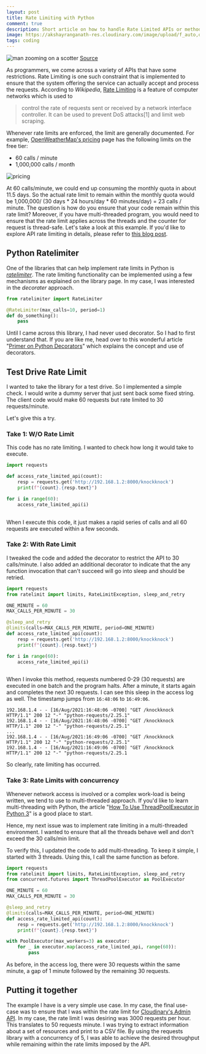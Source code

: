 ```yaml
---
layout: post
title: Rate Limiting with Python
comment: true
description: Short article on how to handle Rate Limited APIs or methods using Python
image: https://akshayranganath-res.cloudinary.com/image/upload/f_auto,q_auto,g_auto,w_350,h_350,c_crop/blog/speed-3394370_1280.jpg
tags: coding
---
```


![man zooming on a scotter](https://akshayranganath-res.cloudinary.com/image/upload/f_auto,q_auto,g_auto,w_500,h_350,c_crop/blog/speed-3394370_1280.jpg)
[Source](https://cdn.pixabay.com/photo/2018/05/12/19/16/speed-3394370_1280.jpg)

As programmers, we come across a variety of APIs that have some restrictions. Rate Limiting is one such constraint that is implemented to ensure that the system offering the service can actually accept and process the requests. According to *Wikipedia*, [Rate Limiting](https://en.wikipedia.org/wiki/Rate_limiting) is a feature of computer networks which is used to 
>control the rate of requests sent or received by a network interface controller. It can be used to prevent DoS attacks[1] and limit web scraping.

Whenever rate limits are enforced, the limit are generally documented. For example, [OpenWeatherMap's pricing](https://openweathermap.org/price) page has the following limits on the free tier:
* 60 calls / minute
* 1,000,000 calls / month

![pricing](https://akshayranganath-res.cloudinary.com/image/upload/f_auto,q_auto,w_550/blog/weather-rate-limits.png)

At 60 calls/minute, we could end up consuming the monthly quota in about 11.5 days. So the actual rate limit to remain within the monthly quota would be 1,000,000/ (30 days * 24 hours/day * 60 minutes/day)  = 23 calls / minute. The question is how do you ensure that your code remain within this rate limit? Moreover, if you have multi-threaded program, you would need to ensure that the rate limit applies across the threads and the counter for request is thread-safe. Let's take a look at this example. If you'd like to explore API rate limiting in details, please refer to [this blog post](https://nordicapis.com/everything-you-need-to-know-about-api-rate-limiting/).

## Python Ratelimiter

One of the libraries that can help implement rate limits in Python is *[ratelimiter](https://pypi.org/project/ratelimiter/)*. The rate limiting functionality can be implemented using a few mechanisms as explained on the library page. In my case, I was interested in the _decorater_ approach. 

```python
from ratelimiter import RateLimiter

@RateLimiter(max_calls=10, period=1)
def do_something():
    pass
```    

Until I came across this library, I had never used decorator. So I had to first understand that. If you are like me, head over to this wonderful article "[Primer on Python Decorators](https://realpython.com/primer-on-python-decorators/)" which explains the concept and use of decorators.

## Test Drive Rate Limit

I wanted to take the library for a test drive. So I implemented a simple check. I would write a dummy server that just sent back some fixed string. The client code would make 60 requests but rate limited to 30 requests/minute. 

Let's give this a try. 

### Take 1: W/O Rate Limit

This code has no rate limiting. I wanted to check how long it would take to execute.

```python
import requests

def access_rate_limited_api(count):
    resp = requests.get('http://192.168.1.2:8000/knockknock')
    print(f"{count}.{resp.text}")    

for i in range(60):
    access_rate_limited_api(i)
    
```

When I execute this code, it just makes a rapid series of calls and all 60 requests are executed within a few seconds.

### Take 2: With Rate Limit

I tweaked the code and added the decorator to restrict the API to 30 calls/minute. I also added an additional decorator to indicate that the any function invocation that can't succeed will go into sleep and should be retried.

```python
import requests
from ratelimit import limits, RateLimitException, sleep_and_retry

ONE_MINUTE = 60
MAX_CALLS_PER_MINUTE = 30

@sleep_and_retry
@limits(calls=MAX_CALLS_PER_MINUTE, period=ONE_MINUTE)
def access_rate_limited_api(count):
    resp = requests.get('http://192.168.1.2:8000/knockknock')
    print(f"{count}.{resp.text}")    

for i in range(60):
    access_rate_limited_api(i)
    
```

When I invoke this method, requests numbered 0-29 (30 requests) are executed in one batch and the program halts. After a minute, it starts again and completes the next 30 requests. I can see this sleep in the access log as well. The timestamp jumps from `16:48:06` to `16:49:06`.

```
192.168.1.4 - - [16/Aug/2021:16:48:06 -0700] "GET /knockknock HTTP/1.1" 200 12 "-" "python-requests/2.25.1"
192.168.1.4 - - [16/Aug/2021:16:48:06 -0700] "GET /knockknock HTTP/1.1" 200 12 "-" "python-requests/2.25.1"
...
192.168.1.4 - - [16/Aug/2021:16:49:06 -0700] "GET /knockknock HTTP/1.1" 200 12 "-" "python-requests/2.25.1"
192.168.1.4 - - [16/Aug/2021:16:49:06 -0700] "GET /knockknock HTTP/1.1" 200 12 "-" "python-requests/2.25.1
```

So clearly, rate limiting has occurred.

### Take 3: Rate Limits with concurrency

Whenever network access is involved or a complex work-load is being written, we tend to use to multi-threaded approach. If you'd like to learn multi-threading with Python, the article "[How To Use ThreadPoolExecutor in Python 3](https://www.digitalocean.com/community/tutorials/how-to-use-threadpoolexecutor-in-python-3)" is a good place to start.

Hence, my next issue was to implement rate limiting in a multi-threaded environment. I wanted to ensure that all the threads behave well and don't exceed the 30 calls/min limit. 

To verify this, I updated the code to add multi-threading. To keep it simple, I started with 3 threads. Using this, I call the same function as before.

```python
import requests
from ratelimit import limits, RateLimitException, sleep_and_retry
from concurrent.futures import ThreadPoolExecutor as PoolExecutor

ONE_MINUTE = 60
MAX_CALLS_PER_MINUTE = 30

@sleep_and_retry
@limits(calls=MAX_CALLS_PER_MINUTE, period=ONE_MINUTE)
def access_rate_limited_api(count):
    resp = requests.get('http://192.168.1.2:8000/knockknock')
    print(f"{count}.{resp.text}")    

with PoolExecutor(max_workers=3) as executor:
    for _ in executor.map(access_rate_limited_api, range(60)):
        pass 
```

As before, in the access log, there were 30 requests within the same minute, a gap of 1 minute followed by the remaining 30 requests.

## Putting it together

The example I have is a very simple use case. In my case, the final use-case was to ensure that I was within the rate limit for [Cloudinary's Admin API](https://cloudinary.com/documentation/admin_api). In my case, the rate limit I was desiring was 3000 requests per hour. This translates to 50 requests minute. I was trying to extract information about a set of resources and print to a CSV file. By using the requests library with a concurrency of 5, I was able to achieve the desired throughput while remaining within the rate limits imposed by the API.